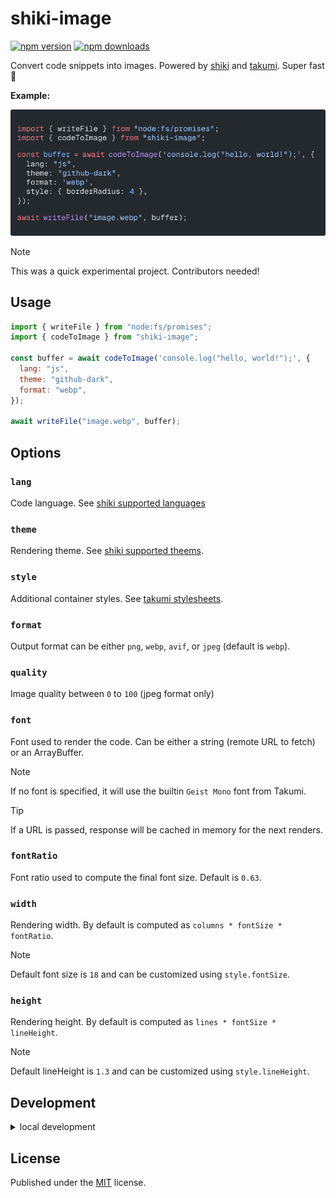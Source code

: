 # shiki-image

<!-- automd:badges color=yellow -->

[![npm version](https://img.shields.io/npm/v/shiki-image?color=yellow)](https://npmjs.com/package/shiki-image)
[![npm downloads](https://img.shields.io/npm/dm/shiki-image?color=yellow)](https://npm.chart.dev/shiki-image)

<!-- /automd -->

Convert code snippets into images. Powered by [shiki](https://github.com/shikijs/shiki) and [takumi](https://github.com/kane50613/takumi). Super fast 🚀

**Example:**

<p align="center">
  <img src="./test/.snapshot/image.webp" alt="Example output" />
</p>

> [!NOTE]
> This was a quick experimental project. Contributors needed!

## Usage

```js
import { writeFile } from "node:fs/promises";
import { codeToImage } from "shiki-image";

const buffer = await codeToImage('console.log("hello, world!");', {
  lang: "js",
  theme: "github-dark",
  format: "webp",
});

await writeFile("image.webp", buffer);
```

## Options

### `lang`

Code language. See [shiki supported languages](https://shiki.style/languages)

### `theme`

Rendering theme. See [shiki supported theems](https://shiki.style/themes).

### `style`

Additional container styles. See [takumi stylesheets](https://takumi.kane.tw/docs/deep-dives/stylesheets).

### `format`

Output format can be either `png`, `webp`, `avif`, or `jpeg` (default is `webp`).

### `quality`

Image quality between `0` to `100` (jpeg format only)

### `font`

Font used to render the code. Can be either a string (remote URL to fetch) or an ArrayBuffer.

> [!NOTE]
> If no font is specified, it will use the builtin `Geist Mono` font from Takumi.

> [!TIP]
> If a URL is passed, response will be cached in memory for the next renders.

### `fontRatio`

Font ratio used to compute the final font size. Default is `0.63`.

### `width`

Rendering width. By default is computed as `columns * fontSize * fontRatio`.

> [!NOTE]
> Default font size is `18` and can be customized using `style.fontSize`.

### `height`

Rendering height. By default is computed as `lines * fontSize * lineHeight`.

> [!NOTE]
> Default lineHeight is `1.3` and can be customized using `style.lineHeight`.

## Development

<details>

<summary>local development</summary>

- Clone this repository
- Install latest LTS version of [Node.js](https://nodejs.org/en/)
- Enable [Corepack](https://github.com/nodejs/corepack) using `corepack enable`
- Install dependencies using `pnpm install`
- Run interactive tests using `pnpm dev`

</details>

## License

Published under the [MIT](https://github.com/unjs/shiki-image/blob/main/LICENSE) license.

